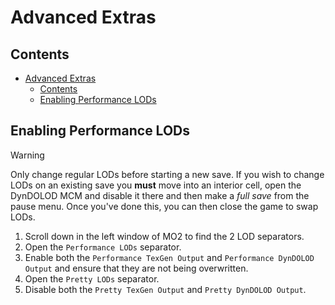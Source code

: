 # Advanced Extras

## Contents
- [Advanced Extras](#advanced-extras)
  - [Contents](#contents)
  - [Enabling Performance LODs](#enabling-performance-lods)

## Enabling Performance LODs
>[!WARNING]
>Only change regular LODs before starting a new save. If you wish to change LODs on an existing save you **must** move into an interior cell, open the DynDOLOD MCM and disable it there and then make a *full save* from the pause menu. Once you've done this, you can then close the game to swap LODs.

1. Scroll down in the left window of MO2 to find the 2 LOD separators.
2. Open the `Performance LODs` separator.
3. Enable both the `Performance TexGen Output` and `Performance DynDOLOD Output` and ensure that they are not being overwritten.
4. Open the `Pretty LODs` separator.
5. Disable both the `Pretty TexGen Output` and `Pretty DynDOLOD Output`.